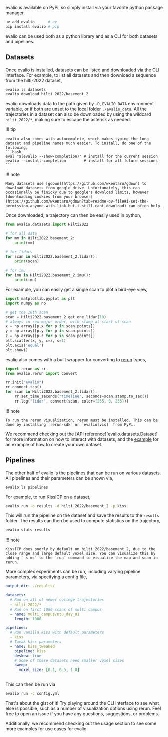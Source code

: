 
evalio is available on PyPi, so simply install via your favorite python package manager,
```bash
uv add evalio      # uv
pip install evalio # pip
```

evalio can be used both as a python library and as a CLI for both datasets and pipelines.

## Datasets

Once evalio is installed, datasets can be listed and downloaded via the CLI interface. For example, to list all datasets and then download a sequence from the hilti-2022 dataset,
```bash
evalio ls datasets
evalio download hilti_2022/basement_2
```
evalio downloads data to the path given by `-D`, `EVALIO_DATA` environment variable, or if both are unset to the local folder `./evalio_data`. All the trajectories in a dataset can also be downloaded by using the wildcard `hilti_2022/*`, making sure to escape the asterisk as needed.

!!! tip

    evalio also comes with autocomplete, which makes typing the long dataset and pipeline names much easier. To install, do one of the following,
    ```bash
    eval "$(evalio --show-completion)" # install for the current session
    evalio --install-completion        # install for all future sessions
    ```

!!! note

    Many datasets use [gdown](https://github.com/wkentaro/gdown) to download datasets from google drive. Unfortunately, this can occasionally be finicky due to google's download limits, however [downloading cookies from your browser](https://github.com/wkentaro/gdown?tab=readme-ov-file#i-set-the-permission-anyone-with-link-but-i-still-cant-download) can often help.


Once downloaded, a trajectory can then be easily used in python,
```python
from evalio.datasets import Hilti2022

# for all data
for mm in Hilti2022.basement_2:
    print(mm)

# for lidars
for scan in Hilti2022.basement_2.lidar():
    print(scan)

# for imu
for imu in Hilti2022.basement_2.imu():
    print(imu)
```

For example, you can easily get a single scan to plot a bird-eye view,
```python
import matplotlib.pyplot as plt
import numpy as np

# get the 10th scan
scan = Hilti2022.basement_2.get_one_lidar(10)
# always in row-major order, with stamp at start of scan
x = np.array([p.x for p in scan.points])
y = np.array([p.y for p in scan.points])
z = np.array([p.z for p in scan.points])
plt.scatter(x, y, c=z, s=1)
plt.axis('equal')
plt.show()
```
evalio also comes with a built wrapper for converting to [rerun](https://rerun.io) types,
```python
import rerun as rr
from evalio.rerun import convert

rr.init("evalio")
rr.connect_tcp()
for scan in Hilti2022.basement_2.lidar():
    rr.set_time_seconds("timeline", seconds=scan.stamp.to_sec())
    rr.log("lidar", convert(scan, color=[255, 0, 255]))
```

!!! note
    
    To run the rerun visualization, rerun must be installed. This can be done by installing `rerun-sdk` or `evalio[vis]` from PyPi.

We recommend checking out the [API reference][evalio.datasets.Dataset] for more information on how to interact with datasets, and the [example](examples/dataset.md) for an example of how to create your own dataset.

## Pipelines

The other half of evalio is the pipelines that can be run on various datasets. All pipelines and their parameters can be shown via,
```bash
evalio ls pipelines
```
For example, to run KissICP on a dataset,
```bash
evalio run -o results -d hilti_2022/basement_2 -p kiss
```
This will run the pipeline on the dataset and save the results to the `results` folder. The results can then be used to compute statistics on the trajectory,
```bash
evalio stats results
```
!!! note

    KissICP does poorly by default on hilti_2022/basement_2, due to the close range and large default voxel size. You can visualize this by adding `-s ms` to the `run` command to visualize the map and scan in rerun.

More complex experiments can be run, including varying pipeline parameters, via specifying a config file,
```yaml
output_dir: ./results/

datasets:
  # Run on all of newer college trajectories
  - hilti_2022/*
  # Run on first 1000 scans of multi campus
  - name: multi_campus/ntu_day_01
    length: 1000

pipelines:
  # Run vanilla kiss with default parameters
  - kiss
  # Tweak kiss parameters
  - name: kiss_tweaked
    pipeline: kiss
    deskew: true
    # Some of these datasets need smaller voxel sizes
    sweep:
      voxel_size: [0.1, 0.5, 1.0]
      
```
This can then be run via
```bash
evalio run -c config.yml
```
That's about the gist of it! Try playing around the CLI interface to see what else is possible, such as a number of visualization options using rerun. Feel free to open an issue if you have any questions, suggestions, or problems. 

Additionally, we recommend checking out the usage section to see some more examples for use cases for evalio.